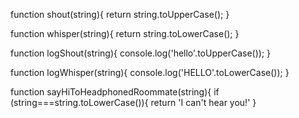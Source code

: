function shout(string){
return string.toUpperCase();
}

function whisper(string){
    return string.toLowerCase();
}

function logShout(string){
    console.log('hello'.toUpperCase());
}


function logWhisper(string){
    console.log('HELLO'.toLowerCase());
}

function sayHiToHeadphonedRoommate(string){
    if (string===string.toLowerCase()){
        return 'I can\'t hear you!'
    }